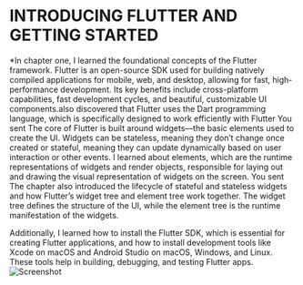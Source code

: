 # INTRODUCING FLUTTER AND GETTING STARTED
*In chapter one, I learned the foundational concepts of the Flutter framework. Flutter is an open-source SDK used for building natively compiled applications for mobile, web, and desktop, allowing for fast, high-performance development. Its key benefits include cross-platform capabilities, fast development cycles, and beautiful, customizable UI components.also discovered that Flutter uses the Dart programming language, which is specifically designed to work efficiently with Flutter
You sent
The core of Flutter is built around widgets—the basic elements used to create the UI. Widgets can be stateless, meaning they don’t change once created or stateful, meaning they can update dynamically based on user interaction or other events. I learned about elements, which are the runtime representations of widgets and render objects, responsible for laying out and drawing the visual representation of widgets on the screen.
You sent
The chapter also introduced the lifecycle of stateful and stateless widgets and how Flutter’s widget tree and element tree work together. The widget tree defines the structure of the UI, while the element tree is the runtime manifestation of the widgets.

Additionally, I learned how to install the Flutter SDK, which is essential for creating Flutter applications, and how to install development tools like Xcode on macOS and Android Studio on macOS, Windows, and Linux. These tools help in building, debugging, and testing Flutter apps.
![Screenshot](https://github.com/user-attachments/assets/8b70a08f-11ae-4684-a15c-cf6f8de4ecf5)
